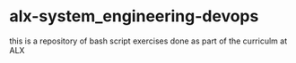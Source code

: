 # alx-system_engineering-devops
this is a repository of bash script exercises done as part of the curriculm at ALX

